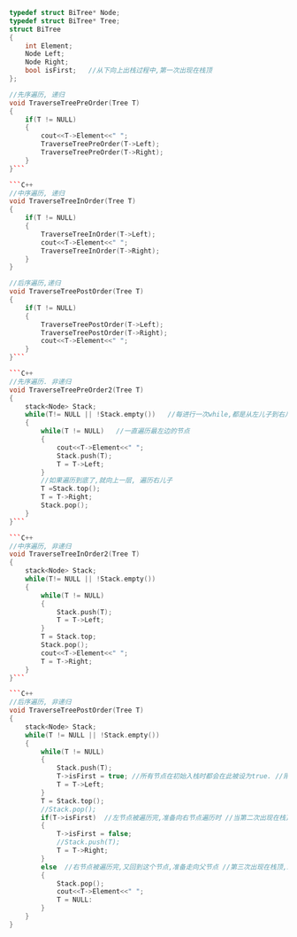 
```C++
typedef struct BiTree* Node;
typedef struct BiTree* Tree;
struct BiTree
{
	int Element;
	Node Left;
	Node Right;
	bool isFirst;   //从下向上出栈过程中,第一次出现在栈顶
};
```

```C++
//先序遍历, 递归
void TraverseTreePreOrder(Tree T)
{
	if(T != NULL)
	{
		cout<<T->Element<<" ";
		TraverseTreePreOrder(T->Left);
		TraverseTreePreOrder(T->Right);
	}
}```

```C++
//中序遍历, 递归
void TraverseTreeInOrder(Tree T)
{
	if(T != NULL)
	{
		TraverseTreeInOrder(T->Left);
		cout<<T->Element<<" ";
		TraverseTreeInOrder(T->Right);
	}
}
```

```C++
//后序遍历,递归
void TraverseTreePostOrder(Tree T)
{
	if(T != NULL)
	{
		TraverseTreePostOrder(T->Left);
		TraverseTreePostOrder(T->Right);
		cout<<T->Element<<" ";
	}
}```

```C++
//先序遍历. 非递归
void TraverseTreePreOrder2(Tree T)
{
	stack<Node> Stack;
	while(T!= NULL || !Stack.empty())   //每进行一次while,都是从左儿子到右儿子
	{
		while(T != NULL)   //一直遍历最左边的节点
		{
			cout<<T->Element<<" ";
			Stack.push(T);
			T = T->Left;
		}
		//如果遍历到底了,就向上一层, 遍历右儿子
		T =Stack.top(); 
		T = T->Right;  
		Stack.pop();   
	}
}```

```C++
//中序遍历, 非递归
void TraverseTreeInOrder2(Tree T)
{
	stack<Node> Stack;
	while(T!= NULL || !Stack.empty())
	{
		while(T != NULL)
		{
			Stack.push(T);	
			T = T->Left;
		}
		T = Stack.top;
		Stack.pop();
		cout<<T->Element<<" ";
		T = T->Right;
	}
}```

```C++
//后序遍历, 非递归
void TraverseTreePostOrder(Tree T)
{
	stack<Node> Stack;
	while(T != NULL || !Stack.empty())
	{
		while(T != NULL)
		{
			Stack.push(T);
			T->isFirst = true; //所有节点在初始入栈时都会在此被设为true. //刚入栈的时候,此时即第一次出现在栈顶
			T = T->Left;
		}
		T = Stack.top();
		//Stack.pop();
		if(T->isFirst)  //左节点被遍历完,准备向右节点遍历时 //当第二次出现在栈顶时,左儿子被打印了,他的右儿子还没有被打印
		{
			T->isFirst = false;
			//Stack.push(T);
			T = T->Right;
		}
		else  //右节点被遍历完,又回到这个节点,准备走向父节点 //第三次出现在栈顶,左右儿子都已经被遍历了,可以打印自己了
		{
			Stack.pop();
			cout<<T->Element<<" ";
			T = NULL:
		}
	}
}
```